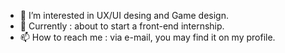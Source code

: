 - 👀 I’m interested in UX/UI desing and Game design.
- 🌱 Currently : about to start a front-end internship.
- 📫 How to reach me : via e-mail, you may find it on my profile. 
